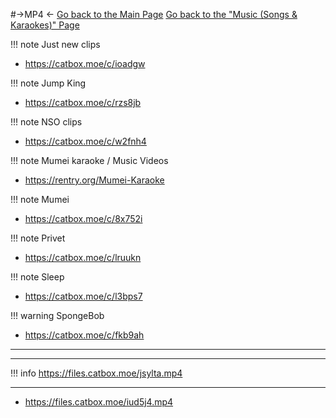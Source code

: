 #->MP4 <-
[Go back to the Main Page](https://rentry.org/46mci)
[Go back to the "Music (Songs & Karaokes)" Page](https://rentry.org/q375b)

!!! note Just new clips 
- https://catbox.moe/c/ioadgw

!!! note Jump King
- https://catbox.moe/c/rzs8jb

!!! note NSO clips
- https://catbox.moe/c/w2fnh4

!!! note Mumei karaoke / Music Videos
- https://rentry.org/Mumei-Karaoke

!!! note Mumei
- https://catbox.moe/c/8x752i

!!! note Privet
- https://catbox.moe/c/lruukn

!!! note Sleep
- https://catbox.moe/c/l3bps7

!!! warning SpongeBob
- https://catbox.moe/c/fkb9ah

***
***

!!! info
	https://files.catbox.moe/jsylta.mp4

***
- https://files.catbox.moe/iud5j4.mp4